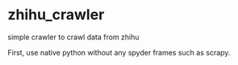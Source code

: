 # zhihu_crawler
simple crawler to crawl data from zhihu

First, use native python without any spyder frames such as scrapy.
